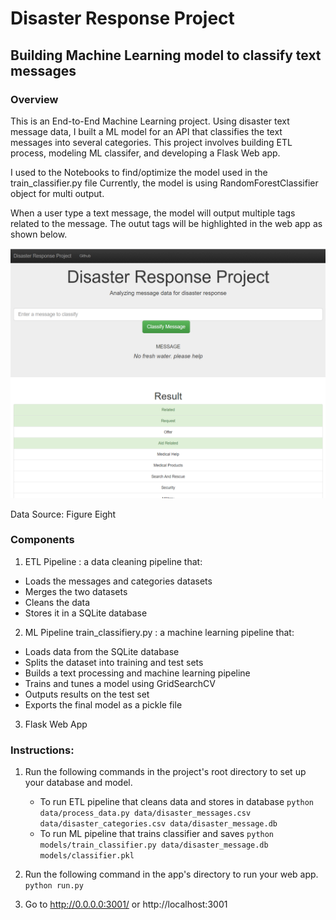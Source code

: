 # Disaster Response Project

## Building Machine Learning model to classify text messages


### Overview

This is an End-to-End Machine Learning project. Using disaster text message data, I built a ML model for an API that classifies the text messages into several categories. This project involves building ETL process, modeling ML classifer, and developing a Flask Web app.

I used to the Notebooks to find/optimize the model used in the train_classifier.py file 
Currently, the model is using RandomForestClassifier object for multi output.

When a user type a text message, the model will output multiple tags related to the message. The outut tags will be highlighted in the web app as shown below.

![Screenshot](demo.png)

Data Source: Figure Eight

### Components

1. ETL Pipeline : a data cleaning pipeline that:

 * Loads the messages and categories datasets
 * Merges the two datasets
 * Cleans the data
 * Stores it in a SQLite database

2. ML Pipeline train_classifiery.py : a machine learning pipeline that:

 * Loads data from the SQLite database
 * Splits the dataset into training and test sets
 * Builds a text processing and machine learning pipeline
 * Trains and tunes a model using GridSearchCV
 * Outputs results on the test set
 * Exports the final model as a pickle file

3. Flask Web App


### Instructions:
1. Run the following commands in the project's root directory to set up your database and model.

    - To run ETL pipeline that cleans data and stores in database
        `python data/process_data.py data/disaster_messages.csv data/disaster_categories.csv data/disaster_message.db`
    - To run ML pipeline that trains classifier and saves
        `python models/train_classifier.py data/disaster_message.db models/classifier.pkl`

2. Run the following command in the app's directory to run your web app.
    `python run.py`

3. Go to http://0.0.0.0:3001/ or http://localhost:3001